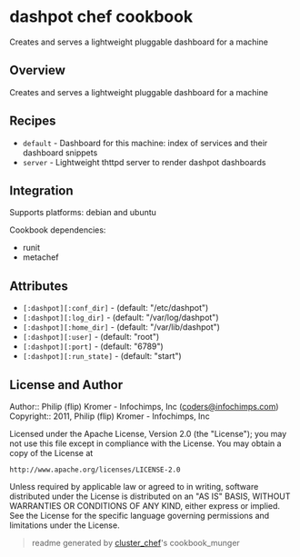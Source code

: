 # dashpot chef cookbook

Creates and serves a lightweight pluggable dashboard for a machine

## Overview

Creates and serves a lightweight pluggable dashboard for a machine

## Recipes 

* `default`                  - Dashboard for this machine: index of services and their dashboard snippets
* `server`                   - Lightweight thttpd server to render dashpot dashboards

## Integration

Supports platforms: debian and ubuntu

Cookbook dependencies:
* runit
* metachef


## Attributes

* `[:dashpot][:conf_dir]`             -  (default: "/etc/dashpot")
* `[:dashpot][:log_dir]`              -  (default: "/var/log/dashpot")
* `[:dashpot][:home_dir]`             -  (default: "/var/lib/dashpot")
* `[:dashpot][:user]`                 -  (default: "root")
* `[:dashpot][:port]`                 -  (default: "6789")
* `[:dashpot][:run_state]`            -  (default: "start")

## License and Author

Author::                Philip (flip) Kromer - Infochimps, Inc (<coders@infochimps.com>)
Copyright::             2011, Philip (flip) Kromer - Infochimps, Inc

Licensed under the Apache License, Version 2.0 (the "License");
you may not use this file except in compliance with the License.
You may obtain a copy of the License at

    http://www.apache.org/licenses/LICENSE-2.0

Unless required by applicable law or agreed to in writing, software
distributed under the License is distributed on an "AS IS" BASIS,
WITHOUT WARRANTIES OR CONDITIONS OF ANY KIND, either express or implied.
See the License for the specific language governing permissions and
limitations under the License.

> readme generated by [cluster_chef](http://github.com/infochimps/cluster_chef)'s cookbook_munger
